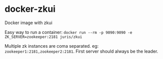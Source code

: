 # docker-zkui
Docker image with zkui

Easy way to run a container:
`docker run --rm -p 9090:9090 -e ZK_SERVER=zookeeper:2181 juris/zkui`

Multiple zk instances are coma separated. eg: `zookeeper1:2181,zookeeper2:2181`. First server should always be the leader.
